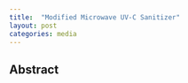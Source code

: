 ```yaml
---
title:  "Modified Microwave UV-C Sanitizer"
layout: post
categories: media
---
```




## Abstract




